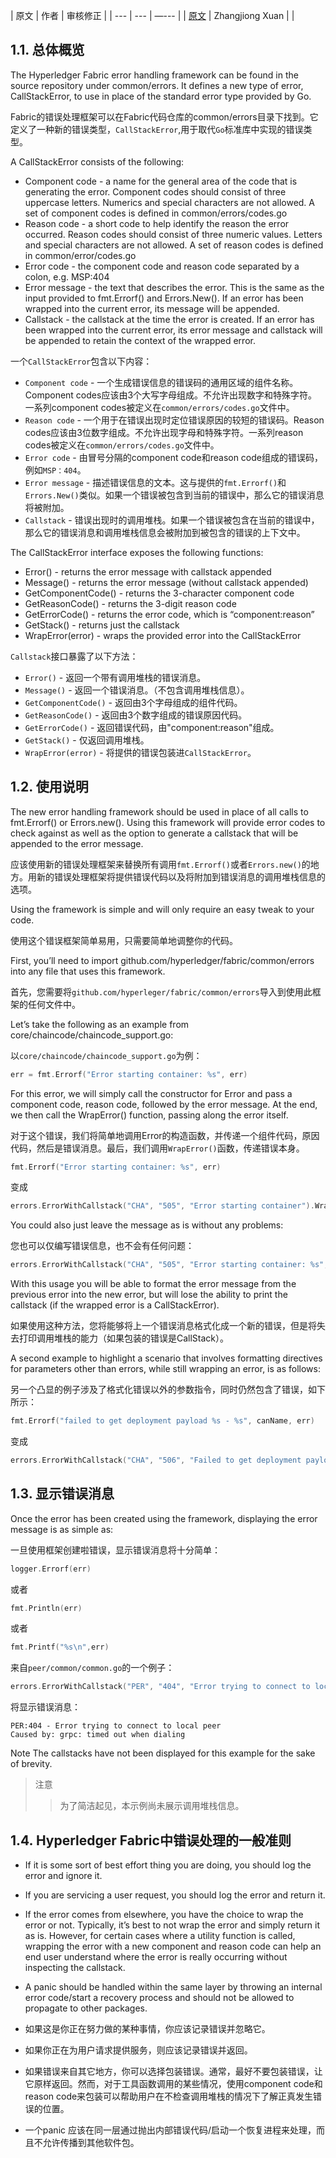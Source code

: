 
| 原文 | 作者 | 审核修正 |
| --- | --- | —--- |
| [原文](http://hyperledger-fabric.readthedocs.io/en/latest/error-handling.html) | Zhangjiong Xuan |  |


## 1.1. 总体概览

The Hyperledger Fabric error handling framework can be found in the source repository under common/errors. It defines a new type of error, CallStackError, to use in place of the standard error type provided by Go.

Fabric的错误处理框架可以在Fabric代码仓库的common/errors目录下找到。它定义了一种新的错误类型，`CallStackError`,用于取代`Go`标准库中实现的错误类型。

A CallStackError consists of the following:

* Component code - a name for the general area of the code that is generating the error. Component codes should consist of three uppercase letters. Numerics and special characters are not allowed. A set of component codes is defined in common/errors/codes.go
* Reason code - a short code to help identify the reason the error occurred. Reason codes should consist of three numeric values. Letters and special characters are not allowed. A set of reason codes is defined in common/error/codes.go
* Error code - the component code and reason code separated by a colon, e.g. MSP:404
* Error message - the text that describes the error. This is the same as the input provided to fmt.Errorf() and Errors.New(). If an error has been wrapped into the current error, its message will be appended.
* Callstack - the callstack at the time the error is created. If an error has been wrapped into the current error, its error message and callstack will be appended to retain the context of the wrapped error.

一个`CallStackError`包含以下内容：

* `Component code` - 一个生成错误信息的错误码的通用区域的组件名称。Component codes应该由3个大写字母组成。不允许出现数字和特殊字符。一系列component codes被定义在`common/errors/codes.go`文件中。
* `Reason code` - 一个用于在错误出现时定位错误原因的较短的错误码。Reason codes应该由3位数字组成。不允许出现字母和特殊字符。一系列reason codes被定义在`common/errors/codes.go`文件中。
* `Error code` - 由冒号分隔的component code和reason code组成的错误码，例如`MSP：404`。
* `Error message` - 描述错误信息的文本。这与提供的`fmt.Errorf()`和`Errors.New()`类似。如果一个错误被包含到当前的错误中，那么它的错误消息将被附加。
* `Callstack` - 错误出现时的调用堆栈。如果一个错误被包含在当前的错误中，那么它的错误消息和调用堆栈信息会被附加到被包含的错误的上下文中。

The CallStackError interface exposes the following functions:

* Error() - returns the error message with callstack appended
* Message() - returns the error message (without callstack appended)
* GetComponentCode() - returns the 3-character component code
* GetReasonCode() - returns the 3-digit reason code
* GetErrorCode() - returns the error code, which is “component:reason”
* GetStack() - returns just the callstack
* WrapError(error) - wraps the provided error into the CallStackError

`Callstack`接口暴露了以下方法：

* `Error()` - 返回一个带有调用堆栈的错误消息。
* `Message()` - 返回一个错误消息。（不包含调用堆栈信息）。
* `GetComponentCode()` - 返回由3个字母组成的组件代码。
* `GetReasonCode()` - 返回由3个数字组成的错误原因代码。
* `GetErrorCode()` - 返回错误代码，由"component:reason"组成。
* `GetStack()` - 仅返回调用堆栈。
* `WrapError(error)` - 将提供的错误包装进`CallStackError`。

## 1.2. 使用说明

The new error handling framework should be used in place of all calls to fmt.Errorf() or Errors.new(). Using this framework will provide error codes to check against as well as the option to generate a callstack that will be appended to the error message.

应该使用新的错误处理框架来替换所有调用`fmt.Errorf()`或者`Errors.new()`的地方。用新的错误处理框架将提供错误代码以及将附加到错误消息的调用堆栈信息的选项。

Using the framework is simple and will only require an easy tweak to your code.

使用这个错误框架简单易用，只需要简单地调整你的代码。

First, you’ll need to import github.com/hyperledger/fabric/common/errors into any file that uses this framework.

首先，您需要将`github.com/hyperleger/fabric/common/errors`导入到使用此框架的任何文件中。

Let’s take the following as an example from core/chaincode/chaincode_support.go:

以`core/chaincode/chaincode_support.go`为例：
```go
err = fmt.Errorf("Error starting container: %s", err)
```
For this error, we will simply call the constructor for Error and pass a component code, reason code, followed by the error message. At the end, we then call the WrapError() function, passing along the error itself.

对于这个错误，我们将简单地调用Error的构造函数，并传递一个组件代码，原因代码，然后是错误消息。最后，我们调用`WrapError()`函数，传递错误本身。
```go
fmt.Errorf("Error starting container: %s", err)
```
变成
```go
errors.ErrorWithCallstack("CHA", "505", "Error starting container").WrapError(err)
```
You could also just leave the message as is without any problems:

您也可以仅编写错误信息，也不会有任何问题：
```go
errors.ErrorWithCallstack("CHA", "505", "Error starting container: %s", err)
```

With this usage you will be able to format the error message from the previous error into the new error, but will lose the ability to print the callstack (if the wrapped error is a CallStackError).

如果使用这种方法，您将能够将上一个错误消息格式化成一个新的错误，但是将失去打印调用堆栈的能力（如果包装的错误是CallStack）。

A second example to highlight a scenario that involves formatting directives for parameters other than errors, while still wrapping an error, is as follows:

另一个凸显的例子涉及了格式化错误以外的参数指令，同时仍然包含了错误，如下所示：
```go
fmt.Errorf("failed to get deployment payload %s - %s", canName, err)
```
变成
```go
errors.ErrorWithCallstack("CHA", "506", "Failed to get deployment payload %s", canName).WrapError(err)
```

## 1.3. 显示错误消息

Once the error has been created using the framework, displaying the error message is as simple as:

一旦使用框架创建啦错误，显示错误消息将十分简单：
```go
logger.Errorf(err)
```
或者
```go
fmt.Println(err)
```
或者
```go
fmt.Printf("%s\n",err)
```

来自`peer/common/common.go`的一个例子：
```go
errors.ErrorWithCallstack("PER", "404", "Error trying to connect to local peer").WrapError(err)
```
将显示错误消息：
```
PER:404 - Error trying to connect to local peer
Caused by: grpc: timed out when dialing
```
Note
The callstacks have not been displayed for this example for the sake of brevity.

>注意
>>为了简洁起见，本示例尚未展示调用堆栈信息。

## 1.4. Hyperledger Fabric中错误处理的一般准则

* If it is some sort of best effort thing you are doing, you should log the error and ignore it.
* If you are servicing a user request, you should log the error and return it.
* If the error comes from elsewhere, you have the choice to wrap the error or not. Typically, it’s best to not wrap the error and simply return it as is. However, for certain cases where a utility function is called, wrapping the error with a new component and reason code can help an end user understand where the error is really occurring without inspecting the callstack.
* A panic should be handled within the same layer by throwing an internal error code/start a recovery process and should not be allowed to propagate to other packages.

* 如果这是你正在努力做的某种事情，你应该记录错误并忽略它。
* 如果你正在为用户请求提供服务，则应该记录错误并返回。
* 如果错误来自其它地方，你可以选择包装错误。通常，最好不要包装错误，让它原样返回。然而，对于工具函数调用的某些情况，使用component code和reason code来包装可以帮助用户在不检查调用堆栈的情况下了解正真发生错误的位置。
* 一个panic 应该在同一层通过抛出内部错误代码/启动一个恢复进程来处理，而且不允许传播到其他软件包。